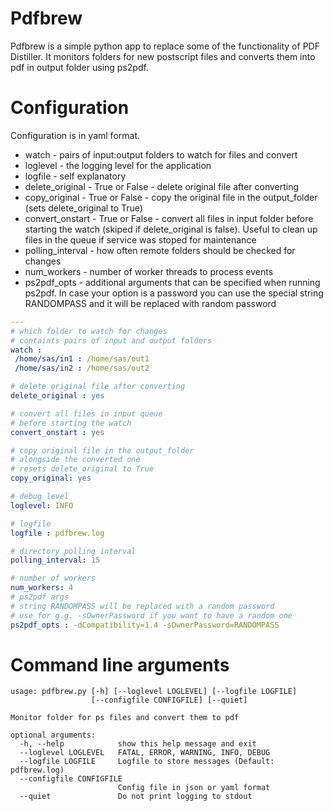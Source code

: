 # Pdfbrew
Pdfbrew is a simple python app to replace some of the functionality of PDF Distiller. It monitors folders for new postscript files and converts them into pdf in output folder using ps2pdf.

# Configuration
Configuration is in yaml format.
 * watch - pairs of input:output folders to watch for files and convert
 * loglevel - the logging level for the application
 * logfile - self explanatory
 * delete_original - True or False - delete original file after converting
 * copy_original - True or False - copy the original file in the output_folder (sets delete_original to True)
 * convert_onstart - True or False - convert all files in input folder before starting the watch (skiped if       delete_original is false). Useful to clean up files in the queue if service was stoped for maintenance
 * polling_interval - how often remote folders should be checked for changes
 * num_workers - number of worker threads to process events
 * ps2pdf_opts - additional arguments that can be specified when running ps2pdf. In case your option is a password
                 you can use the special string RANDOMPASS and it will be replaced with random password
 
 ```yaml
---
# which folder to watch for changes
# containts pairs of input and output folders
watch : 
  /home/sas/in1 : /home/sas/out1
  /home/sas/in2 : /home/sas/out2

# delete original file after converting
delete_original : yes

# convert all files in input queue
# before starting the watch 
convert_onstart : yes

# copy original file in the output_folder 
# alongside the converted one 
# resets delete_original to True
copy_original: yes

# debug level 
loglevel: INFO

# logfile
logfile : pdfbrew.log

# directory polling interval
polling_interval: 15

# number of workers
num_workers: 4
# ps2pdf args 
# string RANDOMPASS will be replaced with a random password
# use for g.g. -sOwnerPassword if you want to have a random one
ps2pdf_opts : -dCompatibility=1.4 -sOwnerPassword=RANDOMPASS

```
# Command line arguments

```
usage: pdfbrew.py [-h] [--loglevel LOGLEVEL] [--logfile LOGFILE]
                  [--configfile CONFIGFILE] [--quiet]

Monitor folder for ps files and convert them to pdf

optional arguments:
  -h, --help            show this help message and exit
  --loglevel LOGLEVEL   FATAL, ERROR, WARNING, INFO, DEBUG
  --logfile LOGFILE     Logfile to store messages (Default: pdfbrew.log)
  --configfile CONFIGFILE
                        Config file in json or yaml format
  --quiet               Do not print logging to stdout
```

